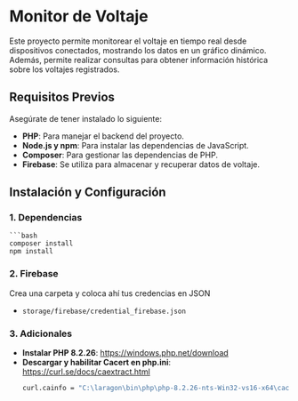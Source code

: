 # Monitor de Voltaje

Este proyecto permite monitorear el voltaje en tiempo real desde dispositivos conectados, mostrando los datos en un gráfico dinámico. Además, permite realizar consultas para obtener información histórica sobre los voltajes registrados.

## Requisitos Previos

Asegúrate de tener instalado lo siguiente:

- **PHP**: Para manejar el backend del proyecto.
- **Node.js y npm**: Para instalar las dependencias de JavaScript.
- **Composer**: Para gestionar las dependencias de PHP.
- **Firebase**: Se utiliza para almacenar y recuperar datos de voltaje.

## Instalación y Configuración

### 1. Dependencias

    ```bash
    composer install
    npm install

### 2. Firebase

Crea una carpeta y coloca ahí tus credencias en JSON

-     storage/firebase/credential_firebase.json

### 3. Adicionales
- **Instalar PHP 8.2.26**: https://windows.php.net/download
- **Descargar y habilitar Cacert en php.ini**: https://curl.se/docs/caextract.html
    ```bash
    curl.cainfo = "C:\laragon\bin\php\php-8.2.26-nts-Win32-vs16-x64\cacert.pem"
